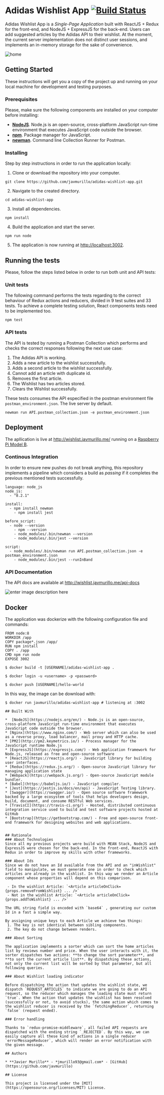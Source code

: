 # Adidas Wishlist App [![Build Status](https://travis-ci.org/javmurillo/adidas-wishlist-app.svg?branch=master)](https://travis-ci.org/javmurillo/adidas-wishlist-app)

Adidas Wishlist App is a *Single-Page Application* built with ReactJS + Redux for the front-end, and NodeJS + ExpressJS for the back-end. Users can add suggested articles by the Adidas API to their wishlist. At the moment, the current server implementation does not distinct user sessions, and implements an in-memory storage for the sake of convenience.

![home](https://github.com/javmurillo/adidas-wishlist-app/blob/master/screenshot.png?raw=true)

## Getting Started

These instructions will get you a copy of the project up and running on your local machine for development and testing purposes.

### Prerequisites
Please, make sure the following components are installed on your computer before installing:

 - **[NodeJS](https://nodejs.org/en/download/)**. Node.js is an open-source, cross-platform JavaScript run-time environment that executes JavaScript code outside the browser.
 - **[npm](https://www.npmjs.com/)**. Package manager for JavaScript.
 - **[newman](https://github.com/postmanlabs/newman)**. Command line Collection Runner for Postman.


### Installing

Step by step instructions in order to run the application locally:

1.  Clone or download the repository into your computer.
```
git clone https://github.com/javmurillo/adidas-wishlist-app.git
```
2.  Navigate to the created directory.
```
cd adidas-wishlist-app
```
3.  Install all dependencies.
```
npm install
```
4.  Build the application and start the server.
```
npm run node
```
5.  The application is now running at [http://localhost:3002](http://localhost:3002/).

## Running the tests

Please, follow the steps listed below in order to run both unit and API tests:

### Unit tests

The following command performs the tests regarding to the correct behaviour of Redux actions and reducers, divided in 9 test suites and 33 tests. To achieve a complete testing solution, React components tests need to be implemented too.
```
npm test
```

### API tests

The API is tested by running a Postman Collection which performs and checks the correct responses following the next use case:
 1. The Adidas API is working.
 2. Adds a new article to the wishlist successfully.
 3. Adds a second article to the wishlist successfully.
 4. Cannot add an article with duplicate id.
 5. Removes the first article.
 6. The Wishlist has two articles stored.
 7. Clears the Wishlist successfully.

These tests consumes the API especified in the postman environment file `postman_environment.json`. The live server by default.
```
newman run API.postman_collection.json -e postman_environment.json
```

## Deployment

The apllication is live at http://wishlist.javmurillo.me/ running on a [Raspberry Pi Model B](https://www.raspberrypi.org/).

### Continous Integration

In order to ensure new pushes do not break anything, this repository implements a pipeline which considers a build as *passing* if it completes the previous mentioned tests successfully.

```
language: node_js  
node_js:  
  - "8.2.1"  
  
install:  
  - npm install newman  
    - npm install jest  
  
before_script:  
  - node --version  
    - npm --version  
    - node_modules/.bin/newman --version  
    - node_modules/.bin/jest --version  
  
script:  
  - node_modules/.bin/newman run API.postman_collection.json -e postman_environment.json  
    - node_modules/.bin/jest --runInBand
```
### API Documentation

The API docs are available at http://wishlist.javmurillo.me/api-docs

![enter image description here](https://github.com/javmurillo/adidas-wishlist-app/blob/master/screenshot2.png?raw=true)

## Docker
The application was dockerize with the following configuration file and commands:
```
FROM node:8
WORKDIR /app
COPY package*.json /app/
RUN npm install
COPY . /app
CMD npm run node
EXPOSE 3002
```
```
$ docker build -t [USERNAME]/adidas-wishlist-app .
```
```
$ docker login -u <username> -p <password>
```
```
$ docker push [USERNAME]/hello-world
```
In this way, the image can be download with:
```
$ docker run javmurillo/adidas-wishlist-app # listening at :3002

## Built With

*  [NodeJS](https://nodejs.org/en/) - Node.js is an open-source, cross-platform JavaScript run-time environment that executes JavaScript code outside the browser.
* [Nginx](https://www.nginx.com/) - Web server which can also be used as a reverse proxy, load balancer, mail proxy and HTTP cache.
* [PM2](http://pm2.keymetrics.io/) - Process manager for the JavaScript runtime Node.js
* [ExpressJS](https://expressjs.com/) - Web application framework for Node.js, released as free and open-source software
* [ReactJS](https://reactjs.org/) - JavaScript library for building user interfaces.
* [Redux](https://redux.js.org/) - Open-source JavaScript library for managing application state
* [Webpack](https://webpack.js.org/) - Open-source JavaScript module bundler.
* [Babel](https://babeljs.io/) - JavaScript compiler.
* [Jest](https://jestjs.io/docs/en/api) - JavaScript Testing library.
* [Swagger](https://swagger.io/) - Open source software framework backed by a large ecosystem of tools that helps developers design, build, document, and consume RESTful Web services.
* [TravisCI](https://travis-ci.org/) - Hosted, distributed continuous integration service used to build and test software projects hosted at GitHub
* [Bootstrap](https://getbootstrap.com/) - Free and open-source front-end framework for designing websites and web applications.


## Rationale
### About Technologies
Since all my previous projects were build with MEAN Stack, NodeJS and ExpressJS were chosen for the back-end. In the front-end, ReactJS with Redux in order to improve my skills with other frameworks.

### About Ids
Since we do not have an Id available from the API and an "inWishlist" field to manipulate, we must generate one in order to check which articles are already in the wishlist. In this way we render an Article component whose properties will depend on this comparison.

 - In the wishlist Article: `<Article articleOnClick={props.removeFromWishlist} ... />`
 - Not in the wishlist Article: `<Article articleOnClick={props.addToWishlist} ... />`

The URL string field is encoded with `base64` , generating our custom Id in a fast a simple way.

By assigning unique keys to each Article we achieve two things:
 1. The key is not identical between sibling components.
 2. The key do not change between renders.

### About Sorting

The application implements a sorter which can sort the home articles list by reviews number and price. When the user interacts with it, the sorter dispatches two actions: **to change the sort parameter**, and **to sort the current article list**. By dispatching these actions, not only the current list will be sorted by that parameter, but all following queries.

### About Wishlist loading indicator

Before dispatching the action that updates the wishlist state, we dispatch `REQUEST_ARTICLES` to indicate we are going to do an API request, so the reducer which manages the loading state must return `true`. When the action that updates the wishlist has been resolved (successfully or not, to avoid stucks), the same action which comes to the wishlist reducer is received by the `fetchingReducer`, returning `false` (request ended).

### Error handling

Thanks to `redux-promise-middleware`, all failed API requests are dispatched with the ending string `_REJECTED`. By this way, we can easily capture all these kind of actions in a single reducer `errorMessageReducer`, which will render an error notification with the given message.

## Authors

* **Javier Murillo** - *jmurillo93@gmail.com* - [GitHub](https://github.com/javmurillo)

## License

This project is licensed under the [MIT](https://opensource.org/licenses/MIT) License.